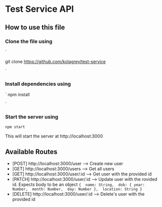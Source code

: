 # Test Service API

## How to use this file

### Clone the file using

`

git clone https://github.com/kolagrey/test-service

`

### Install dependencies using

`
npm install 

`

### Start the server using 

`
    npm start
`

This will start the server at http://localhost:3000

## Available Routes

- [POST] http://localhost:3000/user --> Create new user
- [GET] http://localhost:3000/users --> Get all users
- [GET] http://localhost:3000/user/:id --> Get user with the provided id
- [PATCH] http://localhost:3000/user/:id --> Update user with the rovided id. Expects body to be an object 
`
    { 
        name: String, 
        dob: {
            year: Number, 
            month: Number, 
            day: Number
        }, 
        location: String
    }
`
- [DELETE] http://localhost:3000/user/:id --> Delete's user with the provided id